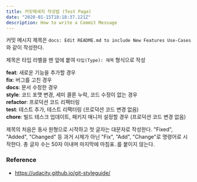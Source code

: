 ```yaml
---
title: 커밋메세지 작성법 (Test Page)
date: "2020-01-15T18:18:37.121Z"
description: How to write a Commit Message
---
```


커밋 메시지 제목은 `docs: Edit README.md to include New Features Use-Cases` 와 같이 작성한다.

제목은 타입 라벨을 맨 앞에 붙여 `타입(Type): 제목` 형식으로 작성

**feat**: 새로운 기능을 추가할 경우<br>
**fix**: 버그를 고친 경우<br>
**docs**: 문서 수정한 경우<br>
**style**: 코드 포맷 변경, 세미 콜론 누락, 코드 수정이 없는 경우<br>
**refactor**: 프로덕션 코드 리팩터링<br>
**test**: 테스트 추가, 테스트 리팩터링 (프로덕션 코드 변경 없음)<br>
**chore**: 빌드 테스크 업데이트, 패키지 매니저 설정할 경우 (프로덕션 코드 변경 없음)<br>

제목의 처음은 동사 원형으로 시작하고 첫 글자는 대문자로 작성한다. "Fixed", "Added", "Changed" 등 과거 시제가 아닌 "Fix", "Add", "Change"로 명령어로 시작한다. 총 글자 수는 50자 이내며 마지막에 마침표`.`를 붙이지 않는다.

### Reference

- https://udacity.github.io/git-styleguide/
